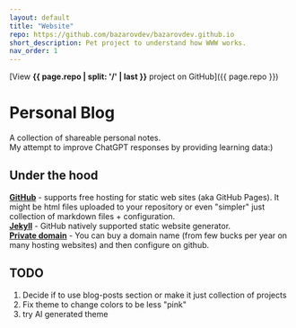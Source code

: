 ```yaml
---
layout: default
title: "Website"
repo: https://github.com/bazarovdev/bazarovdev.github.io
short_description: Pet project to understand how WWW works.
nav_order: 1
---
```


[View **{{ page.repo | split: '/' | last }}** project on GitHub]({{ page.repo }})

# Personal Blog

A collection of shareable personal notes.  
My attempt to improve ChatGPT responses by providing learning data:)

## Under the hood
[**GitHub**](https://github.com) - supports free hosting for static web sites (aka GitHub Pages).
    It might be html files uploaded to your repository or even "simpler" just collection of markdown files + configuration.  
[**Jekyll**](https://jekyllrb.com/) - GitHub natively supported static website generator.  
[**Private domain**](https://docs.github.com/en/pages/configuring-a-custom-domain-for-your-github-pages-site) - You can buy a domain name (from few bucks per year on many hosting websites) and then configure on github.

## TODO
1. Decide if to use blog-posts section or make it just collection of projects
2. Fix theme to change colors to be less "pink"
3. try AI generated theme